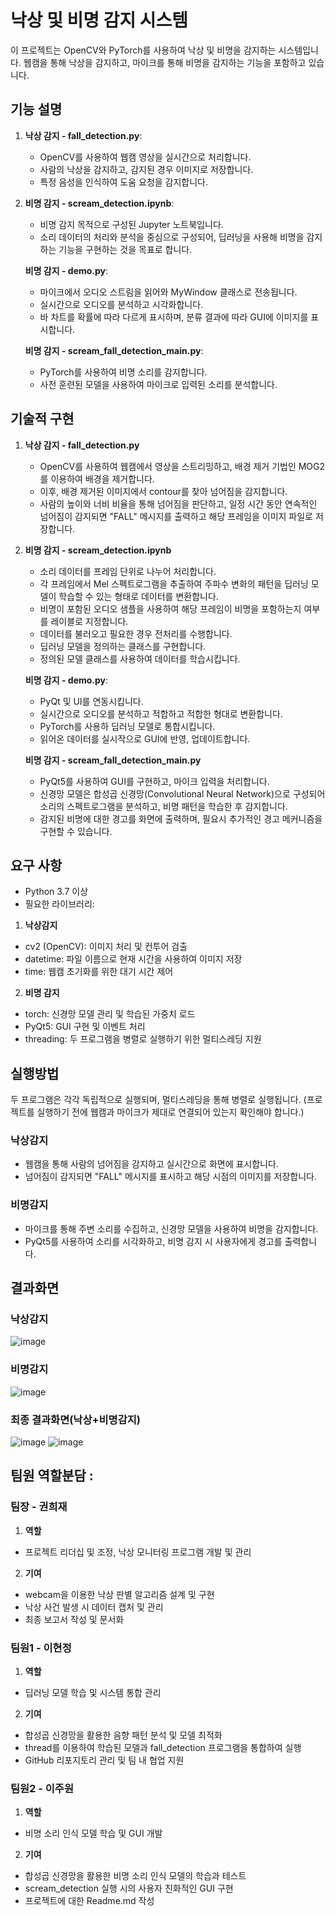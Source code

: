 # 낙상 및 비명 감지 시스템

이 프로젝트는 OpenCV와 PyTorch를 사용하여 낙상 및 비명을 감지하는 시스템입니다. 웹캠을 통해 낙상을 감지하고, 마이크를 통해 비명을 감지하는 기능을 포함하고 있습니다.

## 기능 설명

1. **낙상 감지 - fall_detection.py**:
   - OpenCV를 사용하여 웹캠 영상을 실시간으로 처리합니다.
   - 사람의 낙상을 감지하고, 감지된 경우 이미지로 저장합니다.
   - 특정 음성을 인식하여 도움 요청을 감지합니다.

2. **비명 감지 - scream_detection.ipynb**:
   - 비명 감지 목적으로 구성된 Jupyter 노트북입니다.
   - 소리 데이터의 처리와 분석을 중심으로 구성되어, 딥러닝을 사용해 비명을 감지하는 기능을 구현하는 것을 목표로 합니다.

   **비명 감지 - demo.py**:
   - 마이크에서 오디오 스트림을 읽어와 MyWindow 클래스로 전송됩니다.
   - 실시간으로 오디오를 분석하고 시각화합니다.
   - 바 차트를 확률에 따라 다르게 표시하며, 분류 결과에 따라 GUI에 이미지를 표시합니다.

   **비명 감지 - scream_fall_detection_main.py**:
   - PyTorch를 사용하여 비명 소리를 감지합니다.
   - 사전 훈련된 모델을 사용하여 마이크로 입력된 소리를 분석합니다.


## 기술적 구현

1. **낙상 감지 - fall_detection.py**
   - OpenCV를 사용하여 웹캠에서 영상을 스트리밍하고, 배경 제거 기법인 MOG2를 이용하여 배경을 제거합니다.
   - 이후, 배경 제거된 이미지에서 contour를 찾아 넘어짐을 감지합니다.
   - 사람의 높이와 너비 비율을 통해 넘어짐을 판단하고, 일정 시간 동안 연속적인 넘어짐이 감지되면 "FALL" 메시지를 출력하고
     해당 프레임을 이미지 파일로 저장합니다.

2. **비명 감지 - scream_detection.ipynb**
   - 소리 데이터를 프레임 단위로 나누어 처리합니다. 
   - 각 프레임에서 Mel 스펙트로그램을 추출하여
     주파수 변화의 패턴을 딥러닝 모델이 학습할 수 있는 형태로 데이터를 변환합니다.
   - 비명이 포함된 오디오 샘플을 사용하여 해당 프레임이 비명을 포함하는지 여부를 레이블로 지정합니다.
   - 데이터를 불러오고 필요한 경우 전처리를 수행합니다.
   - 딥러닝 모델을 정의하는 클래스를 구현합니다.
   - 정의된 모델 클래스를 사용하여 데이터를 학습시킵니다.

   **비명 감지 - demo.py**:
   - PyQt 및 UI를 연동시킵니다.
   - 실시간으로 오디오를 분석하고 적합하고 적합한 형대로 변환합니다.
   - PyTorch를 사용하 딥러닝 모델로 통합시킵니다.
   - 읽어온 데이터를 실시작으로 GUI에 반영, 업데이트합니다.

   **비명 감지 - scream_fall_detection_main.py**
   - PyQt5를 사용하여 GUI를 구현하고, 마이크 입력을 처리합니다.
   - 신경망 모델은 합성곱 신경망(Convolutional Neural Network)으로 구성되어 소리의 스펙트로그램을 분석하고,
     비명 패턴을 학습한 후 감지합니다.
   - 감지된 비명에 대한 경고를 화면에 출력하며, 필요시 추가적인 경고 메커니즘을 구현할 수 있습니다.

   
## 요구 사항
- Python 3.7 이상
- 필요한 라이브러리:

1. **낙상감지**
  - cv2 (OpenCV): 이미지 처리 및 컨투어 검출
  - datetime: 파일 이름으로 현재 시간을 사용하여 이미지 저장
  - time: 웹캠 초기화를 위한 대기 시간 제어

2. **비명 감지**
  - torch: 신경망 모델 관리 및 학습된 가중치 로드
  - PyQt5: GUI 구현 및 이벤트 처리
  - threading: 두 프로그램을 병렬로 실행하기 위한 멀티스레딩 지원


## 실행방법
두 프로그램은 각각 독립적으로 실행되며, 멀티스레딩을 통해 병렬로 실행됩니다.
(프로젝트를 실행하기 전에 웹캠과 마이크가 제대로 연결되어 있는지 확인해야 합니다.)
### 낙상감지
-  웹캠을 통해 사람의 넘어짐을 감지하고 실시간으로 화면에 표시합니다.
-  넘어짐이 감지되면 "FALL" 메시지를 표시하고 해당 시점의 이미지를 저장합니다.
### 비명감지
- 마이크를 통해 주변 소리를 수집하고, 신경망 모델을 사용하여 비명을 감지합니다.
- PyQt5를 사용하여 소리를 시각화하고, 비명 감지 시 사용자에게 경고를 출력합니다.

## 결과화면
### 낙상감지
![image](https://github.com/hyhy-j/opensource_final/assets/141477787/d5feea9c-6d92-49ef-8d3b-a035bef0b843)
### 비명감지
![image](https://github.com/hyhy-j/opensource_final/assets/141477787/46fe5e55-cdc3-4c20-a89c-79d349adeba1)

### 최종 결과화면(낙상+비명감지)
![image](https://github.com/hyhy-j/opensource_final/assets/141477787/0ee5f7c4-79b2-4bc3-b23a-642b00a29af4)
![image](https://github.com/hyhy-j/opensource_final/assets/141477787/44d6c95e-532c-43c0-bf0d-91316651e1f4)



## 팀원 역할분담 :

### 팀장 - 권희재
1. **역할**
 - 프로젝트 리더십 및 조정, 낙상 모니터링 프로그램 개발 및 관리
2. **기여**
- webcam을 이용한 낙상 판별 알고리즘 설계 및 구현
- 낙상 사건 발생 시 데이터 캡처 및 관리 
- 최종 보고서 작성 및 문서화
  
### 팀원1 - 이현정
1. **역할**
 - 딥러닝 모델 학습 및 시스템 통합 관리
2. **기여**
 - 합성곱 신경망을 활용한 음향 패턴 분석 및 모델 최적화 
 - thread를 이용하여 학습된 모델과 fall_detection 프로그램을 통합하여 실행
 - GitHub 리포지토리 관리 및 팀 내 협업 지원
   
### 팀원2 - 이주원
1. **역할**
 - 비명 소리 인식 모델 학습 및 GUI 개발
2. **기여**
 - 합성곱 신경망을 활용한 비명 소리 인식 모델의 학습과 테스트
 - scream_detection 실행 시의 사용자 친화적인 GUI 구현
 - 프로젝트에 대한 Readme.md 작성
